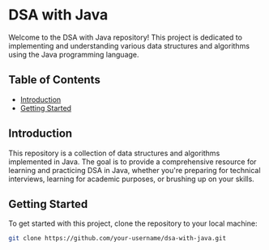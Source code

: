 # DSA with Java

Welcome to the DSA with Java repository! This project is dedicated to implementing and understanding various data structures and algorithms using the Java programming language.

## Table of Contents
- [Introduction](#introduction)
- [Getting Started](#getting-started)


## Introduction

This repository is a collection of data structures and algorithms implemented in Java. The goal is to provide a comprehensive resource for learning and practicing DSA in Java, whether you're preparing for technical interviews, learning for academic purposes, or brushing up on your skills.

## Getting Started

To get started with this project, clone the repository to your local machine:

```bash
git clone https://github.com/your-username/dsa-with-java.git

